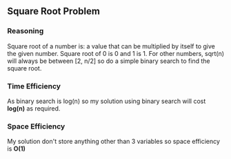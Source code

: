 ## Square Root Problem

### Reasoning
Square root of a number is: a value that can be multiplied by itself to give the given number. Square root of 0 is 0 and 1 is 1. For other numbers, sqrt(n) will always be between [2, n/2] so do a simple binary 
search to find the square root. 

### Time Efficiency 
As binary search is log(n) so my solution using binary search will cost **log(n)** as required.

### Space Efficiency
My solution don't store anything other than 3 variables so space efficiency is **O(1)**